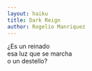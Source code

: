 ```yaml
---
layout: haiku
title: Dark Reign
author: Rogelio Manriquez
---
```


¿Es un reinado <br>
esa luz que se marcha <br>
o un destello? <br>

